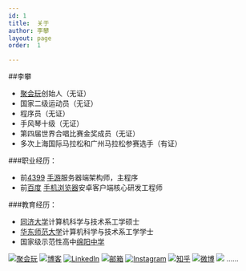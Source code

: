 ```yaml
---
id: 1
title:  关于
author: 李攀
layout: page
order:  1

---
```

##李攀

- [聚会玩][1]创始人（无证）
- 国家二级运动员（无证）
- 程序员（无证）
- 手风琴十级（无证）
- 第四届世界合唱比赛金奖成员（无证）
- 多次上海国际马拉松和广州马拉松参赛选手（有证）

###职业经历：

- 前[4399][2] [手游][3]服务器端架构师，主程序
- 前[百度][4] [手机浏览器][5]安卓客户端核心研发工程师

###教育经历：

- [同济大学][6]计算机科学与技术系工学硕士
- [华东师范大学][7]计算机科学与技术系工学学士
- 国家级示范性高中[绵阳中学][8]


[![聚会玩](http://pic.yupoo.com/aixixili/ENDPC2MJ/square.jpg)](http://juhuiwan.cn)
[![博客](http://pic.yupoo.com/aixixili/ENOBkWd2/square.jpg)](http://lipan.me) 
[![LinkedIn](http://pic.yupoo.com/aixixili/ENOBlGlr/square.jpg)](https://cn.linkedin.com/pub/alan-li/3a/97b/652)
[![邮箱](http://pic.yupoo.com/aixixili/ENOBl6Jv/square.jpg)](mailto:i@lipan.me) 
[![Instagram](http://pic.yupoo.com/aixixili/ENOBlCf1/square.jpg)](https://instagram.com/iamlipan)
[![知乎](http://pic.yupoo.com/aixixili/ENOBlcHU/square.jpg)](http://www.zhihu.com/people/iamlipan) 
[![微博](http://pic.yupoo.com/aixixili/ENOBlePP/square.jpg)](http://weibo.com/206053530)
<img src="http://pic.yupoo.com/aixixili/ENONXfCs/square.jpg" onmouseover="this.src='http://pic.yupoo.com/aixixili/ENOZv73I/square.jpg';" onmouseout="this.src='http://pic.yupoo.com/aixixili/ENONXfCs/square.jpg';" />
......

[1]:http://juhuiwan.cn "聚会玩"
[2]:http://www.4399.com "4399"
[3]:http://4399sy.com "4399手游"
[4]:http://www.baidu.com "百度"
[5]:http://mb.baidu.com "百度手机浏览器"
[6]:http://www.tongji.edu.cn "同济大学"
[7]:http://www.ecnu.edu.cn "华东师范大学"
[8]:http://www.scmyzx.com.cn "绵阳中学"
